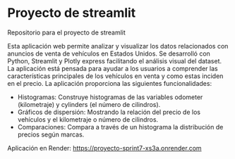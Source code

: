 # Proyecto de streamlit
Repositorio para el proyecto de streamlit

Esta aplicación web permite analizar y visualizar los datos relacionados con anuncios de venta de vehículos en Estados Unidos. Se desarrolló con Python, Streamlit y Plotly express facilitando el análisis visual del dataset. La aplicación está pensada para ayudar a los usuarios a comprender las características principales de los vehículos en venta y como estas inciden en el precio.
La aplicación proporciona las siguientes funcionalidades:
- Histogramas: Construye histogramas de las variables odometer (kilometraje) y cylinders (el número de cilindros).
- Gráficos de dispersión: Mostrando la relación del precio de los vehículos y el kilometraje o número de cilindros.
- Comparaciones: Compara a través de un histograma la distribución de precios según marcas.

Aplicación en Render: https://proyecto-sprint7-xs3a.onrender.com
